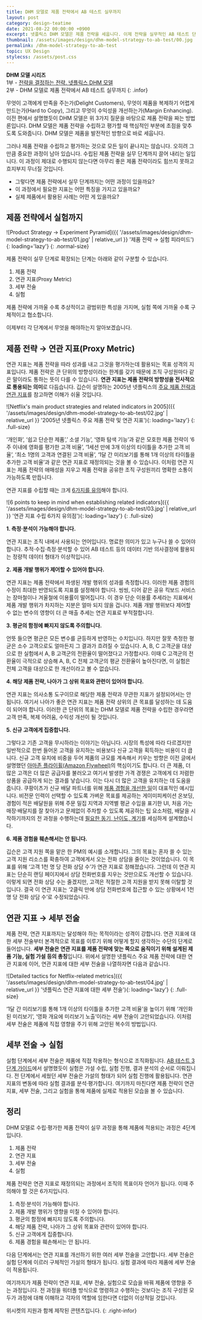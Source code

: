 ```yaml
---
title: DHM 모델로 제품 전략에서 AB 테스트 실무까지
layout: post
category: design-teatime
date: 2021-08-22 00:00:00 +0900
excerpt: 넷플릭스 DHM 모델은 제품 전략을 세웁니다. 이제 전략을 실무적인 AB 테스트 단계까지 끌어 내려야합니다. 이 과정에서 필요한 것을 살펴봅니다.
thumbnail: /assets/images/design/dhm-model-strategy-to-ab-test/00.jpg
permalink: /dhm-model-strategy-to-ab-test
topic: UX Design
stylecss: /assets/post.css
---
```


**DHM 모델 시리즈**  
1부 - <a title='매거진 입맛 - 전략을 결정하는 전략. 넷플릭스 DHM 모델' href='/dhm-model-for-product-strategy' rel='noopener'>전략을 결정하는 전략. 넷플릭스 DHM 모델</a>  
2부 - DHM 모델로 제품 전략에서 AB 테스트 실무까지
{: .infor}

무엇이 고객에게 만족을 주는가(Delight Customers), 무엇이 제품을 복제하기 어렵게 만드는가(Hard to Copy), 그리고 무엇이 수익성을 개선하는가(Margin Enhancing). 이전 편에서 설명했듯이 DHM 모델은 위 3가지 질문을 바탕으로 제품 전략을 짜는 방법론입니다. DHM 모델은 제품 전략을 수립하고 평가할 때 핵심적인 부분에 초점을 맞추도록 도와줍니다. DHM 모델은 제품을 발전적인 방향으로 바로 세웁니다.

그러나 제품 전략을 수립하고 평가하는 것으로 모든 일이 끝나지는 않습니다. 오히려 그만큼 중요한 과정이 남아 있습니다. 수립된 제품 전략을 실무 단계까지 끌어 내리는 일입니다. 이 과정이 제대로 수행되지 않는다면 아무리 좋은 제품 전략이라도 힘쓰지 못하고 흐지부지 무너질 것입니다.

- 그렇다면 제품 전략에서 실무 단계까지는 어떤 과정이 있을까요?
- 이 과정에서 필요한 지표는 어떤 특징을 가지고 있을까요?
- 실제 제품에서 활용된 사례는 어떤 게 있을까요?

## 제품 전략에서 실험까지

![Product Strategy → Experiment Pyramid]({{ '/assets/images/design/dhm-model-strategy-to-ab-test/01.jpg' | relative_url }} '제품 전략 → 실험 피라미드'){: loading='lazy'}
{: .normal-size}

제품 전략이 실무 단계로 확장되는 단계는 아래와 같이 구분할 수 있습니다.

1. 제품 전략
2. 연관 지표(Proxy Metric)
3. 세부 전술
4. 실험
   
제품 전략에 가까울 수록 추상적이고 광범위한 특성을 가지며, 실험 쪽에 가까울 수록 구체적이고 협소합니다.

이제부터 각 단계에서 무엇을 해야하는지 알아보겠습니다.

## 제품 전략 → 연관 지표(Proxy Metric)

연관 지표는 제품 전략을 따라 성과를 내고 그것을 평가하는데 활용되는 목표 성격의 지표입니다. 제품 전략은 큰 단위의 방향성이라는 한계를 갖기 때문에 조직 구성원마다 같은 말이라도 통하는 뜻이 다를 수 있습니다. **연관 지표는 제품 전략의 방향성을 전사적으로 통용되는 의미**로 다듬습니다. 깁슨이 설명하는 2005년 넷플릭스의 <a title='Gibson Biddle, 2019 - #3 The Strategy/Metric/Tactic Lockup' href='https://gibsonbiddle.medium.com/3-the-strategy-metric-tactic-lock-up-b7539ec69a7e' target='_blank' rel='noopener'>주요 제품 전략과 연관 지표</a>를 참고하면 이해가 쉬울 것입니다.

![Netflix's main product strategies and related indicators in 2005]({{ '/assets/images/design/dhm-model-strategy-to-ab-test/02.jpg' | relative_url }} '2005년 넷플릭스 주요 제품 전략 및 연관 지표'){: loading='lazy'}
{: .full-size}

‘개인화’, ‘쉽고 단순한 제품’,’ 소셜 기능’, ‘영화 탐색 기능’과 같은 모호한 제품 전략이 ‘6주 이내에 영화를 평가한 고객 비율’, ‘1세션 만에 3개 이상의 타이틀을 추가한 고객 비율’, ‘최소 1명의 고객과 연결된 고객 비율’, ‘1달 간 미리보기를 통해 1개 이상의 타이틀을 추가한 고객 비율’과 같은 연관 지표로 재정의되는 것을 볼 수 있습니다. 이처럼 연관 지표는 제품 전략의 애매성을 지우고 제품 전략을 공유한 조직 구성원끼리 명확한 소통이 가능하도록 만듭니다.

연관 지표를 수립할 때는 크게 <a title='Gibson Biddle, 2019 - #4 Proxy Metrics' href='https://gibsonbiddle.medium.com/4-proxy-metrics-a82dd30ca810' target='_blank' rel='noopener'>6가지를 유의</a>해야 합니다.

![6 points to keep in mind when establishing related indicators]({{ '/assets/images/design/dhm-model-strategy-to-ab-test/03.jpg' | relative_url }} '연관 지표 수립 6가지 유의점'){: loading='lazy'}
{: .full-size}

**1. 측정·분석이 가능해야 합니다.**

연관 지표는 조직 내에서 사용되는 언어입니다. 명료한 의미가 있고 누구나 쓸 수 있어야 합니다. 추적·수집·측정·분석할 수 있어 AB 테스트 등의 데이터 기반 의사결정에 활용되는 정량적 데이터 형태가 이상적입니다.

**2. 제품 개발 행위가 제어할 수 있어야 합니다.**

연관 지표는 제품 전략에서 파생된 개발 행위의 성과를 측정합니다. 이러한 제품 경험의 수정이 최대한 반영되도록 지표를 설정해야 합니다. 씽씽, 디어 같은 공유 킥보드 서비스는 장마철이나 겨울철에 이용률이 떨어집니다. 이 경우 단순 이용률 추세라는 지표에서 제품 개발 행위가 차지하는 지분은 얼마 되지 않을 겁니다. 제품 개발 행위보다 제어할 수 없는 변수의 영향이 더 큰 매출 추세는 연관 지표로 부적절합니다.

**3. 평균의 함정에 빠지지 않도록 주의합니다.**

언뜻 들으면 평균은 모든 변수를 균등하게 반영하는 수치입니다. 하지만 잘못 측정한 평균은 소수 고객으로도 얼마든지 그 결과가 흐려질 수 있습니다. A, B, C 고객군을 대상으로 한 실험에서 A, B 고객군의 전환율이 떨어졌다고 가정합시다. 이때 C 고객군의 전환율이 극적으로 상승해 A, B, C 전체 고객군의 평균 전환율이 높아진다면, 이 실험은 전체 고객을 대상으로 한 개선이라고 볼 수 없습니다.

**4. 해당 제품 전략, 나아가 그 상위 목표와 관련이 있어야 합니다.**

연관 지표는 의사소통 도구이므로 해당한 제품 전략과 무관한 지표가 설정되어서는 안 됩니다. 여기서 나아가 좋은 연관 지표는 제품 전략 상위의 큰 목표를 달성하는 데 도움이 되어야 합니다. 이러한 큰 단위의 목표는 DHM 모델로 제품 전략을 수립한 경우라면 고객 만족, 복제 어려움, 수익성 개선이 될 것입니다.

**5. 신규 고객에게 집중합니다.**

그렇다고 기존 고객을 무시하라는 이야기는 아닙니다. 시장의 특성에 따라 다르겠지만 일반적으로 한번 들어온 고객을 유지하는 비용보다 신규 고객을 획득하는 비용이 더 큽니다. 신규 고객 유치에 비중을 두어 제품의 규모를 계속해서 키우는 방향은 이전 글에서 설명했던 <a title='Ryan Faist(Channel Key), 2021 - Amazon Flywheel: The Secret to Success for Earth’s Most Customer-Centric Company' href='https://channelkey.com/amazon-flywheel-the-secret-to-success-for-earths-most-customer-centric-company/' target='_blank' rel='noopener'>아마존 플라이휠(Amazon Flywheel)</a>의 핵심이기도 합니다. 더 큰 제품, 더 많은 고객은 더 많은 공급자를 불러오고 여기서 발생한 가격 경쟁은 고객에게 더 저렴한 상품을 공급하게 되는 결과를 낳습니다. 이는 다시 더 많은 고객을 유치하는 데 도움을 줍니다. 쿠팡이츠가 신규 배달 파트너를 위해 <a title='Coupang Design, 2021 - 보이지 않는 문제를 찾아 움직이는 쿠팡이츠 디자이너' href='https://brunch.co.kr/@coupangdesign/68' target='_blank' rel='noopener'>제품 경험을 개선한 일</a>이 대표적인 예시입니다. 비전문 인력이 선택할 수 있도록 가벼운 목표를 제공하는 게이미피케이션 온보딩, 경험이 적은 배달원을 위해 주문 밀집 지역과 지역별 평균 수입을 표기한 UI, 처음 가는 매장·배달지를 잘 찾아가고 문제없이 주차할 수 있도록 제공하는 팁 요소처럼, 배달을 시작하기까지의 전 과정을 수행하는데 <a title='매거진 입맛 - 고객 10명 중 6명은 한번 쓰고 버린다. 줄줄 새는 제품 온보딩 고치기' href='/product-led-growth-onboarding' target='_blank' rel='noopener'>필요한 동기, 난이도, 계기</a>를 세심하게 설계했습니다.

**6. 제품 경험을 훼손해서는 안 됩니다.**

깁슨은 고객 지원 쪽을 맡은 한 PM의 예시를 소개합니다. 그의 목표는 혼자 쓸 수 있는 고객 지원 리소스를 확충하여 고객에게서 오는 전화 상담을 줄이는 것이었습니다. 이 목표를 위해 ‘고객 1천 명 당 전화 상담 수’가 연관 지표로 정해졌습니다. 그런데 이 연관 지표는 단순히 랜딩 페이지에서 상담 전화번호를 지우는 것만으로도 개선할 수 있습니다. 이렇게 되면 전화 상담 수는 줄겠지만, 고객은 적절한 고객 지원을 받지 못해 이탈할 것입니다. 결국 이 연관 지표는 ‘2클릭 만에 상담 전화번호에 접근할 수 있는 상황에서 1천 명 당 전화 상담 수’로 수정되었습니다.

## 연관 지표 → 세부 전술

제품 전략, 연관 지표까지는 달성해야 하는 목적이라는 성격이 강합니다. 연관 지표에 대한 세부 전술부터 본격적으로 목표를 이루기 위해 어떻게 할지 생각하는 수단의 단계로 들어섭니다. **세부 전술은 연관 지표를 제품 전략에 맞는 쪽으로 움직이기 위해 설계된 제품 기능, 실험 가설 등의 총칭**입니다.
위에서 설명한 넷플릭스 주요 제품 전략에 대한 연관 지표에 이어, 연관 지표에 대한 세부 전술을 나열하자면 다음과 같습니다.

![Detailed tactics for Netflix-related metrics]({{ '/assets/images/design/dhm-model-strategy-to-ab-test/04.jpg' | relative_url }} '넷플릭스 연관 지표에 대한 세부 전술'){: loading='lazy'}
{: .full-size}

‘1달 간 미리보기를 통해 1개 이상의 타이틀을 추가한 고객 비율’을 높이기 위해 ‘개인화된 미리보기’, ‘영화 개요에 미리보기 노출’이라는 세부 전술이 고안되었습니다. 이처럼 세부 전술은 제품에 직접 영향을 주기 위해 고안된 복수의 방법입니다.

## 세부 전술 → 실험

실험 단계에서 세부 전술은 제품에 직접 작용하는 형식으로 조직화됩니다. <a title='매거진 입맛 - 매출 만드는 AB 테스트, 시작이 막막한가요? 3단계 가이드' href='/3step-ab-test' target='_blank' rel='noopener'>AB 테스트 3단계 가이드</a>에서 설명했듯이 실험은 가설 수립, 실험 진행, 결과 분석의 순서로 이뤄집니다. 전 단계에서 세웠던 세부 전술은 가설의 형태가 되어 실험 진행에 활용됩니다. 연관 지표의 변동에 따라 실험 결과를 분석·평가합니다. 여기까지 마친다면 제품 전략이 연관 지표, 세부 전술, 그리고 실험을 통해 제품에 실제로 적용된 모습을 볼 수 있습니다.

## 정리

DHM 모델로 수립·평가한 제품 전략이 실무 과정을 통해 제품에 적용되는 과정은 4단계입니다.

1. 제품 전략
2. 연관 지표
3. 세부 전술
4. 실험

제품 전략은 연관 지표로 재정의되는 과정에서 조직의 목표이자 언어가 됩니다. 이때 주의해야 할 것은 6가지입니다.

1. 측정·분석이 가능해야 합니다.
2. 제품 개발 행위가 영향을 미칠 수 있어야 합니다.
3. 평균의 함정에 빠지지 않도록 주의합니다.
4. 해당 제품 전략, 나아가 그 상위 목표와 관련이 있어야 합니다.
5. 신규 고객에게 집중합니다.
6. 제품 경험을 훼손해서는 안 됩니다.

다음 단계에서는 연관 지표를 개선하기 위한 여러 세부 전술을 고안합니다. 세부 전술은 실험 단계에 이르러 구체적인 가설의 형태가 됩니다. 실험 결과에 따라 제품에 세부 전술이 적용됩니다.

여기까지가 제품 전략이 연관 지표, 세부 전술, 실험으로 모습을 바꿔 제품에 영향을 주는 과정입니다. 전 과정을 워터폴 방식으로 명령하고 수행하는 것보다는 조직 구성원 모두가 과정에 대해 이해하고 각자의 역할에 임한다면 더없이 이상적일 것입니다.

위시켓의 지원과 함께 제작된 콘텐츠입니다.
{: .right-infor}